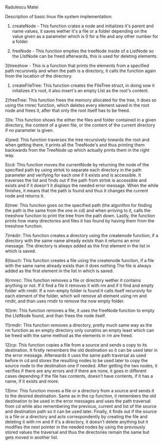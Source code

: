 Radulescu Matei

Description of basic linux file system implementation:

1) createNode - This function crates a node and initializes it's parent and name values,
it saves wether it's a file or a folder depending on the value given as a parameter
which is 0 for a file and any other number for a folder.

2) freeNode - This function empties the treeNode inside of a ListNode so the LIstNode
can be freed afterwards, this is used for deleting elements.

3)treeshow - This is a function that prints the elements from a specified path recursively
and when the path is a directory, it calls the function again from the location of the
directory.


1) createFileTree: This function creates the FIleTree struct, in doing sow it initalizes it's root, it
also insert's an empty LIst as the root's content.

2)freeTree: This function frees the memory allocated for the tree, it does so using the rmrec
function, which deletes every element saved in the root node and frees it, after that only
the root itself has to be freed.

3)ls: This function shows the either the files and folder contained in a given directory, the content
of a given file, or the content of the current directory if no parameter is given.

4)pwd: This function traverses the tree recursively towards the root and when getting
there, it prints all the TreeNode's and thus printing them backwards from the TreeNode
up which actually prints them in the right way.

5)cd:  This function moves the currentNode by returning the node of the specified path
by using strtok to separate each directory in the path parameter and verifying for each
one if it exists and is accessible. It traverses the list and finds out if the path from
strtok is accessible and exists and if it doesn't it displays the needed error message.
When the while finishes, it means that the path is found and thus it changes the
current node and returns it.


6)tree: This function goes on the specified path (the algorithm for finding the path is the
same from the one in cd) and when arriving to it, calls the treeshow function to print
the tree from the path down. Lastly, the function prints how many directories and
files it has found by having them from the treeshow function.

7)mkdir: This function creates a directory using the createnode function, if a directory with the
same name already exists than it returns an error message. The directory is always added as
the first element in the list in which is saved.

8)touch: This function creates a file using the createnode function, if a file with the
same name already exists than it does nothing The file is always added as
the first element in the list in which is saved.

9)rmrec: This function removes a file or directory wether it contains anything or not. If it
find a file it removes it with rm and if it find and empty folder wth rmdir. If a non-empty folder
is found it calls itself recursivly for each element of the folder, which will remove all element using
rm and rmdir, and than uses rmdir to remove the now empty folder.

10)rm: This function removes a file, it uses the freeNode function to empty the LIstNode found,
and than frees the node itself.

11)rmdir: This function removes a directory, pretty much same way as the rm function as en empty
directory only conatins an empty least which can be freed with the same method as the elements in rm
are freed.

12)cp: This function copies a file from a source and sends a copy to its destination.
It firstly remembers the old destination so it can be used later in the error message.
Afterwards it uses the same path traversal as used before in cd and stores the
resulting nodes to be used later to copy the source node to the destination one
if needed. After getting the two nodes, it verifies if there are any errors and if there
are none, it goes in different cases depending if the file has contents, doesn't have
contents, if it has a name, if it exists and more.

13)mv: This function moves a file or a directory from a source and sends it to the
desired destination. Same as in the cp function, it remembers the old destination
to be used in the error messages and uses the path traversal from cd while also
remembering the previous, current and list of the source and destination path
so it can be used later. Finally, it finds out if the source is a file or a directory
and acts correspondently by creating the file and deleting it with rm and if
it's a directory, it doesn't delete anything but it modifies the next pointer in the
needed nodes by using the previously stored values the traversal and thus
the directories remain the same but gets moved in another list.
